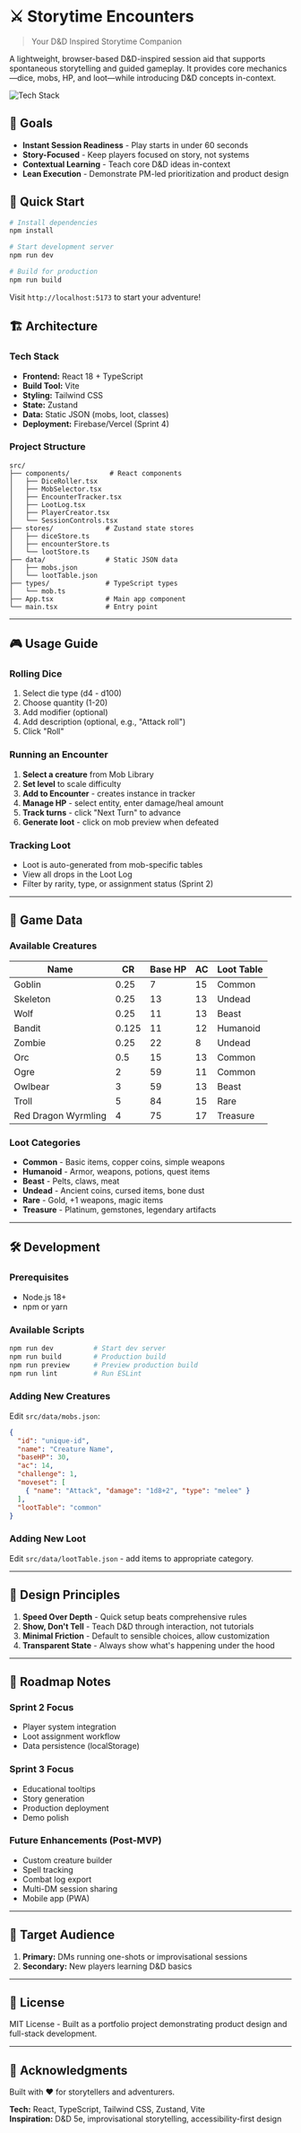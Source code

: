 # ⚔️ Storytime Encounters

> Your D&D Inspired Storytime Companion

A lightweight, browser-based D&D-inspired session aid that supports spontaneous storytelling and guided gameplay. It provides core mechanics—dice, mobs, HP, and loot—while introducing D&D concepts in-context.

![Tech Stack](https://img.shields.io/badge/Tech-React%20%7C%20TypeScript%20%7C%20Tailwind-blue)

## 🎯 Goals

- **Instant Session Readiness** - Play starts in under 60 seconds
- **Story-Focused** - Keep players focused on story, not systems
- **Contextual Learning** - Teach core D&D ideas in-context
- **Lean Execution** - Demonstrate PM-led prioritization and product design

## 🚀 Quick Start

```bash
# Install dependencies
npm install

# Start development server
npm run dev

# Build for production
npm run build
```

Visit `http://localhost:5173` to start your adventure!

## 🏗️ Architecture

### Tech Stack
- **Frontend:** React 18 + TypeScript
- **Build Tool:** Vite
- **Styling:** Tailwind CSS
- **State:** Zustand
- **Data:** Static JSON (mobs, loot, classes)
- **Deployment:** Firebase/Vercel (Sprint 4)

### Project Structure
```
src/
├── components/          # React components
│   ├── DiceRoller.tsx
│   ├── MobSelector.tsx
│   ├── EncounterTracker.tsx
│   ├── LootLog.tsx
│   ├── PlayerCreator.tsx
│   └── SessionControls.tsx
├── stores/             # Zustand state stores
│   ├── diceStore.ts
│   ├── encounterStore.ts
│   └── lootStore.ts
├── data/               # Static JSON data
│   ├── mobs.json
│   └── lootTable.json
├── types/              # TypeScript types
│   └── mob.ts
├── App.tsx             # Main app component
└── main.tsx            # Entry point
```

---

## 🎮 Usage Guide

### Rolling Dice
1. Select die type (d4 - d100)
2. Choose quantity (1-20)
3. Add modifier (optional)
4. Add description (optional, e.g., "Attack roll")
5. Click "Roll"

### Running an Encounter
1. **Select a creature** from Mob Library
2. **Set level** to scale difficulty
3. **Add to Encounter** - creates instance in tracker
4. **Manage HP** - select entity, enter damage/heal amount
5. **Track turns** - click "Next Turn" to advance
6. **Generate loot** - click on mob preview when defeated

### Tracking Loot
- Loot is auto-generated from mob-specific tables
- View all drops in the Loot Log
- Filter by rarity, type, or assignment status (Sprint 2)

---

## 🎲 Game Data

### Available Creatures
| Name | CR | Base HP | AC | Loot Table |
|------|------|---------|-----|------------|
| Goblin | 0.25 | 7 | 15 | Common |
| Skeleton | 0.25 | 13 | 13 | Undead |
| Wolf | 0.25 | 11 | 13 | Beast |
| Bandit | 0.125 | 11 | 12 | Humanoid |
| Zombie | 0.25 | 22 | 8 | Undead |
| Orc | 0.5 | 15 | 13 | Common |
| Ogre | 2 | 59 | 11 | Common |
| Owlbear | 3 | 59 | 13 | Beast |
| Troll | 5 | 84 | 15 | Rare |
| Red Dragon Wyrmling | 4 | 75 | 17 | Treasure |

### Loot Categories
- **Common** - Basic items, copper coins, simple weapons
- **Humanoid** - Armor, weapons, potions, quest items
- **Beast** - Pelts, claws, meat
- **Undead** - Ancient coins, cursed items, bone dust
- **Rare** - Gold, +1 weapons, magic items
- **Treasure** - Platinum, gemstones, legendary artifacts

---

## 🛠️ Development

### Prerequisites
- Node.js 18+ 
- npm or yarn

### Available Scripts
```bash
npm run dev          # Start dev server
npm run build        # Production build
npm run preview      # Preview production build
npm run lint         # Run ESLint
```

### Adding New Creatures
Edit `src/data/mobs.json`:
```json
{
  "id": "unique-id",
  "name": "Creature Name",
  "baseHP": 30,
  "ac": 14,
  "challenge": 1,
  "moveset": [
    { "name": "Attack", "damage": "1d8+2", "type": "melee" }
  ],
  "lootTable": "common"
}
```

### Adding New Loot
Edit `src/data/lootTable.json` - add items to appropriate category.

---

## 🎯 Design Principles

1. **Speed Over Depth** - Quick setup beats comprehensive rules
2. **Show, Don't Tell** - Teach D&D through interaction, not tutorials
3. **Minimal Friction** - Default to sensible choices, allow customization
4. **Transparent State** - Always show what's happening under the hood

---

## 📝 Roadmap Notes

### Sprint 2 Focus
- Player system integration
- Loot assignment workflow
- Data persistence (localStorage)

### Sprint 3 Focus
- Educational tooltips
- Story generation
- Production deployment
- Demo polish

### Future Enhancements (Post-MVP)
- Custom creature builder
- Spell tracking
- Combat log export
- Multi-DM session sharing
- Mobile app (PWA)

---

## 👥 Target Audience

1. **Primary:** DMs running one-shots or improvisational sessions
2. **Secondary:** New players learning D&D basics

---

## 📄 License

MIT License - Built as a portfolio project demonstrating product design and full-stack development.

---

## 🙏 Acknowledgments

Built with ❤️ for storytellers and adventurers.

**Tech:** React, TypeScript, Tailwind CSS, Zustand, Vite  
**Inspiration:** D&D 5e, improvisational storytelling, accessibility-first design
